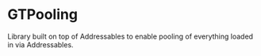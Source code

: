 # GTPooling
Library built on top of Addressables to enable pooling of everything loaded in via Addressables.
